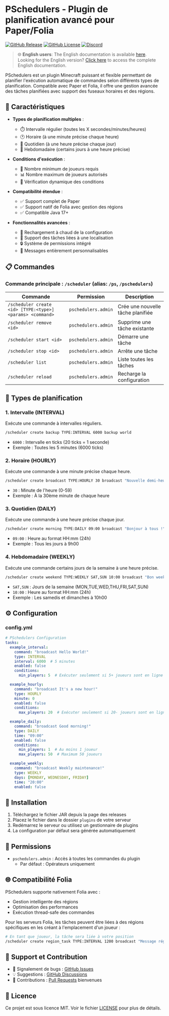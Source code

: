 # PSchedulers - Plugin de planification avancé pour Paper/Folia

[![GitHub Release](https://img.shields.io/github/v/release/pingermod/pschedulers)](https://github.com/pingermod/pschedulers/releases/latest)
[![GitHub License](https://img.shields.io/github/license/pingermod/pschedulers)](https://github.com/pingermod/pschedulers/blob/main/LICENSE)
[![Discord](https://img.shields.io/discord/1164397902723022918)](https://discord.gg/3RmVzdMv3d)

> 🌐 **English users**: The English documentation is available [here](en/README.md).  
> Looking for the English version? [Click here](en/README.md) to access the complete English documentation.

PSchedulers est un plugin Minecraft puissant et flexible permettant de planifier l'exécution automatique de commandes selon différents types de planification. Compatible avec Paper et Folia, il offre une gestion avancée des tâches planifiées avec support des fuseaux horaires et des régions.

## 🌟 Caractéristiques

- **Types de planification multiples** :
  - ⏱️ Intervalle régulier (toutes les X secondes/minutes/heures)
  - 🕐 Horaire (à une minute précise chaque heure)
  - 📅 Quotidien (à une heure précise chaque jour)
  - 📆 Hebdomadaire (certains jours à une heure précise)

- **Conditions d'exécution** :
  - 👥 Nombre minimum de joueurs requis
  - 📊 Nombre maximum de joueurs autorisés
  - 🔄 Vérification dynamique des conditions

- **Compatibilité étendue** :
  - ✅ Support complet de Paper
  - ✅ Support natif de Folia avec gestion des régions
  - ✅ Compatible Java 17+

- **Fonctionnalités avancées** :
  - 🔄 Rechargement à chaud de la configuration
  - 📍 Support des tâches liées à une localisation
  - 🔒 Système de permissions intégré
  - 💬 Messages entièrement personnalisables

## 📋 Commandes

### Commande principale : `/scheduler` (alias: `/ps`, `/pschedulers`)

| Commande | Permission | Description |
|----------|------------|-------------|
| `/scheduler create <id> [TYPE:<type>] <params> <command>` | `pschedulers.admin` | Crée une nouvelle tâche planifiée |
| `/scheduler remove <id>` | `pschedulers.admin` | Supprime une tâche existante |
| `/scheduler start <id>` | `pschedulers.admin` | Démarre une tâche |
| `/scheduler stop <id>` | `pschedulers.admin` | Arrête une tâche |
| `/scheduler list` | `pschedulers.admin` | Liste toutes les tâches |
| `/scheduler reload` | `pschedulers.admin` | Recharge la configuration |

## 🎯 Types de planification

### 1. Intervalle (INTERVAL)
Exécute une commande à intervalles réguliers.

```bash
/scheduler create backup TYPE:INTERVAL 6000 backup world
```
- `6000` : Intervalle en ticks (20 ticks = 1 seconde)
- Exemple : Toutes les 5 minutes (6000 ticks)

### 2. Horaire (HOURLY)
Exécute une commande à une minute précise chaque heure.

```bash
/scheduler create broadcast TYPE:HOURLY 30 broadcast "Nouvelle demi-heure !"
```
- `30` : Minute de l'heure (0-59)
- Exemple : À la 30ème minute de chaque heure

### 3. Quotidien (DAILY)
Exécute une commande à une heure précise chaque jour.

```bash
/scheduler create morning TYPE:DAILY 09:00 broadcast "Bonjour à tous !"
```
- `09:00` : Heure au format HH:mm (24h)
- Exemple : Tous les jours à 9h00

### 4. Hebdomadaire (WEEKLY)
Exécute une commande certains jours de la semaine à une heure précise.

```bash
/scheduler create weekend TYPE:WEEKLY SAT,SUN 10:00 broadcast "Bon weekend !"
```
- `SAT,SUN` : Jours de la semaine (MON,TUE,WED,THU,FRI,SAT,SUN)
- `10:00` : Heure au format HH:mm (24h)
- Exemple : Les samedis et dimanches à 10h00

## ⚙️ Configuration

### config.yml
```yaml
# PSchedulers Configuration
tasks:
  example_interval:
    command: "broadcast Hello World!"
    type: INTERVAL
    interval: 6000  # 5 minutes
    enabled: false
    conditions:
      min_players: 5  # Exécuter seulement si 5+ joueurs sont en ligne

  example_hourly:
    command: "broadcast It's a new hour!"
    type: HOURLY
    minute: 0
    enabled: false
    conditions:
      max_players: 20  # Exécuter seulement si 20- joueurs sont en ligne

  example_daily:
    command: "broadcast Good morning!"
    type: DAILY
    time: "09:00"
    enabled: false
    conditions:
      min_players: 1  # Au moins 1 joueur
      max_players: 50  # Maximum 50 joueurs

  example_weekly:
    command: "broadcast Weekly maintenance!"
    type: WEEKLY
    days: [MONDAY, WEDNESDAY, FRIDAY]
    time: "20:00"
    enabled: false
```

## 🔧 Installation

1. Téléchargez le fichier JAR depuis la page des releases
2. Placez le fichier dans le dossier `plugins` de votre serveur
3. Redémarrez le serveur ou utilisez un gestionnaire de plugins
4. La configuration par défaut sera générée automatiquement

## 📝 Permissions

- `pschedulers.admin` : Accès à toutes les commandes du plugin
  - Par défaut : Opérateurs uniquement

## 🌐 Compatibilité Folia

PSchedulers supporte nativement Folia avec :
- Gestion intelligente des régions
- Optimisation des performances
- Exécution thread-safe des commandes

Pour les serveurs Folia, les tâches peuvent être liées à des régions spécifiques en les créant à l'emplacement d'un joueur :
```bash
# En tant que joueur, la tâche sera liée à votre position
/scheduler create region_task TYPE:INTERVAL 1200 broadcast "Message régional"
```

## 🤝 Support et Contribution

- 🐛 Signalement de bugs : [GitHub Issues](https://github.com/pingermod/pschedulers/issues)
- 💡 Suggestions : [GitHub Discussions](https://github.com/pingermod/pschedulers/discussions)
- 🔧 Contributions : [Pull Requests](https://github.com/pingermod/pschedulers/pulls) bienvenues

## 📜 Licence

Ce projet est sous licence MIT. Voir le fichier [LICENSE](LICENSE) pour plus de détails. 